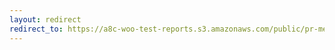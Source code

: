 ```yaml
---
layout: redirect
redirect_to: https://a8c-woo-test-reports.s3.amazonaws.com/public/pr-merge/45252/e2e/index.html
---
```


